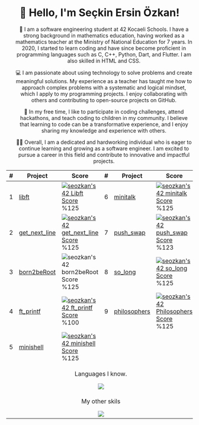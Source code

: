 <!DOCTYPE html>
<html>
  <head>
    <meta charset="UTF-8">
  </head>
  <body>
    <h1 align="center">👋 Hello, I'm Seçkin Ersin Özkan!</h1>
    <ul align="center">
      <p>👨 I am a software engineering student at 42 Kocaeli Schools. I have a strong background in mathematics education, having worked as a mathematics teacher at the Ministry of National Education for 7 years. In 2020, I started to learn coding and have since become proficient in programming languages such as C, C++, Python, Dart, and Flutter. I am also skilled in HTML and CSS.</p>
      <p>💻 I am passionate about using technology to solve problems and create meaningful solutions. My experience as a teacher has taught me how to approach complex problems with a systematic and logical mindset, which I apply to my programming projects. I enjoy collaborating with others and contributing to open-source projects on GitHub.</p>
      <p>🚀 In my free time, I like to participate in coding challenges, attend hackathons, and teach coding to children in my community. I believe that learning to code can be a transformative experience, and I enjoy sharing my knowledge and experience with others.</p>
      <p>👨‍💻 Overall, I am a dedicated and hardworking individual who is eager to continue learning and growing as a software engineer. I am excited to pursue a career in this field and contribute to innovative and impactful projects.</p>
    </ul>
    <table align="center">
      <thead>
        <tr>
          <th>#</th>
          <th>Project</th>
          <th>Score</th>
          <th>#</th>
          <th>Project</th>
          <th>Score</th>
        </tr>
      </thead>
      <tbody>
        <tr>
          <td>1</td>
          <td>
            <a href="https://github.com/seozkan/libft">libft</a>
          </td>
          <td>
            <a href="https://github.com/seozkan/libft">
              <img src="https://github.com/byaliego/42-project-badges/blob/main/badges/libftm.png" alt="seozkan's 42 Libft Score" />
            </a>%125
          </td>
          <td>6</td>
          <td>
            <a href="https://github.com/seozkan/minitalk">minitalk</a>
          </td>
          <td>
            <a href="https://github.com/seozkan/minitalk">
              <img src="https://github.com/byaliego/42-project-badges/blob/main/badges/minitalkm.png" alt="seozkan's 42 minitalk Score" />
            </a>%125
          </td>
        </tr>
        <tr>
          <td>2</td>
          <td>
            <a href="https://github.com/seozkan/get_next_line">get_next_line</a>
          </td>
          <td>
            <a href="https://github.com/seozkan/get_next_line">
              <img src="https://github.com/byaliego/42-project-badges/raw/main/badges/get_next_linem.png" alt="seozkan's 42 get_next_line Score" />
            </a>%125
          </td>
          <td>7</td>
          <td>
            <a href="https://github.com/seozkan/push_swap">push_swap</a>
          </td>
          <td>
            <a href="https://github.com/seozkan/push_swap">
              <img src="https://github.com/byaliego/42-project-badges/blob/main/badges/push_swapm.png" alt="seozkan's 42 push_swap Score" />
            </a>%123
          </td>
        </tr>
        <tr>
          <td>3</td>
          <td>
            <a href="https://github.com/seozkan/seozkan">born2beRoot</a>
          </td>
          <td>
            <img src="https://github.com/byaliego/42-project-badges/blob/main/badges/born2berootm.png" alt="seozkan's 42 born2beRoot Score" />%125
          </td>
          <td>8</td>
          <td>
            <a href="https://github.com/seozkan/so_long">so_long</a>
          </td>
          <td>
            <a href="https://github.com/seozkan/so_long">
              <img src="https://github.com/byaliego/42-project-badges/blob/main/badges/so_longm.png" alt="seozkan's 42 so_long Score" />
            </a>%125
          </td>
        </tr>
        <tr>
          <td>4</td>
          <td>
            <a href="https://github.com/seozkan/ft_printf">ft_printf</a>
          </td>
          <td>
            <a href="https://github.com/seozkan/ft_printf">
              <img src="https://github.com/byaliego/42-project-badges/blob/main/badges/ft_printfm.png" alt="seozkan's 42 ft_printf Score" />
            </a>%100
          </td>
          <td>9</td>
          <td>
            <a href="https://github.com/seozkan/philosophers">philosophers</a>
          </td>
          <td>
            <a href="https://github.com/seozkan/philosophers">
              <img src="https://github.com/byaliego/42-project-badges/raw/main/badges/philosophersm.png" alt="seozkan's 42 Philosophers Score" />
            </a>%125
          </td>
        </tr>
        <tr>
          <td>5</td>
          <td>
            <a href="https://github.com/seozkan/minishell">minishell</a>
          </td>
          <td>
            <a href="https://github.com/seozkan/minishell">
              <img src="https://github.com/byaliego/42-project-badges/blob/main/badges/minishellm.png" alt="seozkan's 42 minishell Score" />
            </a>%125
          </td>
        </tr>
        <tr>
          <td colspan="6" align="center">
            <p>Languages I know.</p>
            <a href="https://github.com/seozkan/seozkan">
              <img src="https://skillicons.dev/icons?i=py,dart,flutter,c,cpp" />
            </a>
          </td>
        </tr>
        <tr>
          <td colspan="6" align="center">
            <p>My other skils</p>
            <a href="https://github.com/seozkan/seozkan">
              <img src="https://skillicons.dev/icons?i=bootstrap,css,html,django,flask,docker,firebase,ai,linux,sqlite" />
            </a>
          </td>
        </tr>
      </tbody>
    </table>
  </body>
</html>
